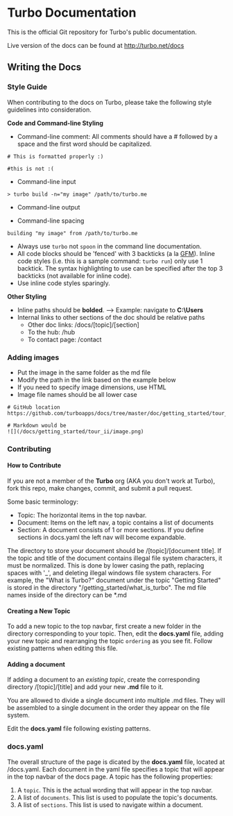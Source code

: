 # Turbo Documentation

This is the official Git repository for Turbo's public documentation. 

Live version of the docs can be found at http://turbo.net/docs

## Writing the Docs

### Style Guide

When contributing to the docs on Turbo, please take the following style guidelines into consideration. 

**Code and Command-line Styling**

- Command-line comment: All comments should have a # followed by a space and the first word should be capitalized.

```
# This is formatted properly :)

#this is not :( 
```

- Command-line input

```
> turbo build -n="my image" /path/to/turbo.me
```

- Command-line output


- Command-line spacing



```
building "my image" from /path/to/turbo.me
```

- Always use `turbo` not `spoon` in the command line documentation.
- All code blocks should be 'fenced' with 3 backticks (a la [GFM](http://github.com/github-flavored-markdown)). Inline code styles (i.e. this is a sample command: `turbo run`) only use 1 backtick. The syntax highlighting to use can be specified after the top 3 backticks (not available for inline code). 
- Use inline code styles sparingly. 

**Other Styling**

- Inline paths should be **bolded**. --> Example: navigate to **C:\Users** 
- Internal links to other sections of the doc should be relative paths
	* Other doc links: /docs/[topic]/[section]
	* To the hub: /hub
	* To contact page: /contact

### Adding images

- Put the image in the same folder as the md file
- Modify the path in the link based on the example below
- If you need to specify image dimensions, use HTML
- Image file names should be all lower case

```
# GitHub location
https://github.com/turboapps/docs/tree/master/doc/getting_started/tour_ii/image.png

# Markdown would be
![](/docs/getting_started/tour_ii/image.png)
```

### Contributing 

#### How to Contribute

If you are not a member of the **Turbo** org (AKA you don't work at Turbo), fork this repo, make changes, commit, and submit a pull request.

Some basic terminology:
- Topic: The horizontal items in the top navbar.
- Document: Items on the left nav, a topic contains a list of documents
- Section: A document consists of 1 or more sections. If you define sections in docs.yaml the left nav will become expandable.

The directory to store your document should be /[topic]/[document title]. 
If the topic and title of the document contains illegal file system characters, it must be normalized.
This is done by lower casing the path, replacing spaces with '_', and deleting illegal windows file system characters.
For example, the "What is Turbo?" document under the topic "Getting Started" is stored in the directory "/getting_started/what_is_turbo". The md file names inside of the directory can be *.md

#### Creating a New Topic

To add a new topic to the top navbar, first create a new folder in the directory corresponding to your topic. Then, edit the **docs.yaml** file, adding your new topic and rearranging the topic `ordering` as you see fit. Follow existing patterns when editing this file. 

#### Adding a document

If adding a document to an *existing topic*, create the corresponding directory /[topic]/[title] and add your new **.md** file to it. 

You are allowed to divide a single document into multiple .md files. They will be assembled to a single document in the order they appear on the file system.

Edit the **docs.yaml** file following existing patterns.

### docs.yaml

The overall structure of the page is dicated by the **docs.yaml** file, located at /docs.yaml.
Each document in the yaml file specifies a topic that will appear in the top navbar of the docs page. A topic has the following properties:

1. A `topic`. This is the actual wording that will appear in the top navbar.
2. A list of `documents`. This list is used to populate the topic's documents.
3. A list of `sections`. This list is used to navigate within a document.

